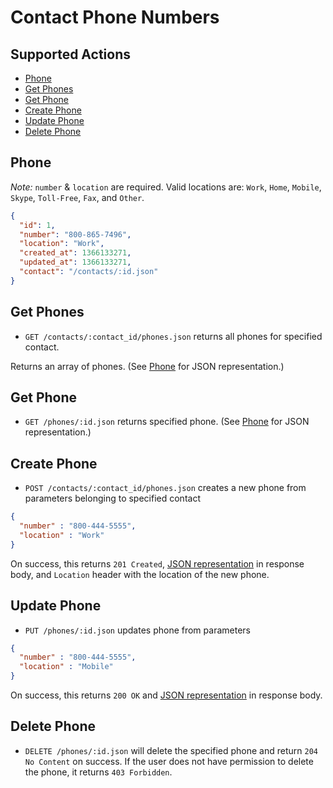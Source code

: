 # Contact Phone Numbers

## Supported Actions

* [Phone](#phone)
* [Get Phones](#get-phones)
* [Get Phone](#get-phone)
* [Create Phone](#create-phone)
* [Update Phone](#update-phone)
* [Delete Phone](#delete-phone)

## Phone

*Note:* ```number``` & ```location``` are required. Valid locations are: ```Work```, ```Home```, ```Mobile```, ```Skype```, ```Toll-Free```, ```Fax```, and ```Other```.

```json
{
  "id": 1,
  "number": "800-865-7496",
  "location": "Work",
  "created_at": 1366133271,
  "updated_at": 1366133271,
  "contact": "/contacts/:id.json"
}
```

## Get Phones

* ```GET /contacts/:contact_id/phones.json``` returns all phones for specified contact.

Returns an array of phones. (See [Phone](#phone) for JSON representation.)

## Get Phone

 * ```GET /phones/:id.json``` returns specified phone. (See [Phone](#phone) for JSON representation.)

## Create Phone

* ```POST /contacts/:contact_id/phones.json``` creates a new phone from parameters belonging to specified contact

```json
{
  "number" : "800-444-5555",
  "location" : "Work"
}
```

On success, this returns ```201 Created```, [JSON representation](#phone) in response body, and ```Location``` header with the location of the new phone.

## Update Phone

* ```PUT /phones/:id.json``` updates phone from parameters

```json
{
  "number" : "800-444-5555",
  "location" : "Mobile"
}
```

On success, this returns ```200 OK``` and [JSON representation](#phone) in response body.

## Delete Phone

* ```DELETE /phones/:id.json``` will delete the specified phone and return ```204 No Content``` on success. If the user does not have permission to delete the phone, it returns ```403 Forbidden```.

